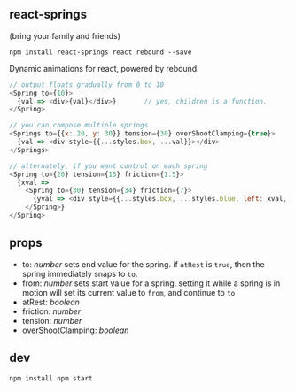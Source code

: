 react-springs
---

(bring your family and friends)

`npm install react-springs react rebound --save`

Dynamic animations for react, powered by rebound.

```js
// output floats gradually from 0 to 10
<Spring to={10}>
  {val => <div>{val}</div>}       // yes, children is a function.
</Spring>

// you can compose multiple springs
<Springs to={{x: 20, y: 30}} tension={30} overShootClamping={true}>
  {val => <div style={{...styles.box, ...val}}></div>
</Springs>

// alternately, if you want control on each spring
<Spring to={20} tension={15} friction={1.5}>
  {xval =>
    <Spring to={30} tension={34} friction={7}>
      {yval => <div style={{...styles.box, ...styles.blue, left: xval, top: yval}}></div>}
    </Spring>}
</Spring>
```

props
---

- to: *number* sets end value for the spring. if `atRest` is `true`, then the spring immediately snaps to `to`.
- from: *number* sets start value for a spring. setting it while a spring is in motion will set its current value to `from`, and continue to `to`
- atRest: *boolean*
- friction: *number*
- tension: *number*
- overShootClamping: *boolean*

dev
---
`npm install
npm start`